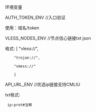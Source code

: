 环境变量

AUTH_TOKEN_ENV   //入口验证

  使用：域名/token

VLESS_NODES_ENV //节点信心链接txt json

   格式:
       [
        "vless://",
        
        "trojan://",
        
        "vmess://"
        
        ]
        
        
API_URL_ENV //优选ip链接支持CMLIU

  txt格式:
  
     ip:prot#注释
